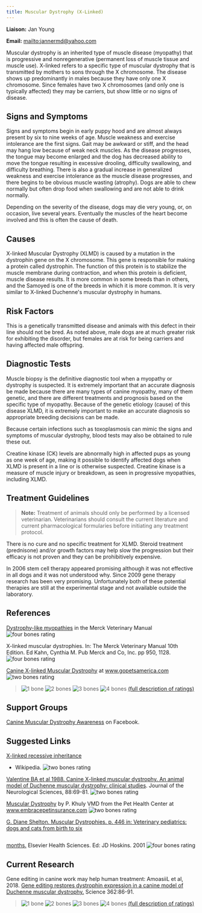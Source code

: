 ```yaml
---
title: Muscular Dystrophy (X-Linked)
---
```

**Liaison:** Jan Young

**Email:** <mailto:jannermd@yahoo.com>

Muscular dystrophy is an inherited type of muscle disease (myopathy)
that is progressive and nonregenerative (permanent loss of muscle tissue
and muscle use). X-linked refers to a specific type of muscular
dystrophy that is transmitted by mothers to sons through the X
chromosome. The disease shows up predominantly in males because they
have only one X chromosome. Since females have two X chromosomes (and
only one is typically affected) they may be carriers, but show little or
no signs of disease.

## Signs and Symptoms

Signs and symptoms begin in early puppy hood and are almost always
present by six to nine weeks of age. Muscle weakness and exercise
intolerance are the first signs. Gait may be awkward or stiff, and the
head may hang low because of weak neck muscles. As the disease
progresses, the tongue may become enlarged and the dog has decreased
ability to move the tongue resulting in excessive drooling, difficulty
swallowing, and difficulty breathing. There is also a gradual increase
in generalized weakness and exercise intolerance as the muscle disease
progresses, and there begins to be obvious muscle wasting (atrophy).
Dogs are able to chew normally but often drop food when swallowing and
are not able to drink normally.

Depending on the severity of the disease, dogs may die very young, or,
on occasion, live several years. Eventually the muscles of the heart
become involved and this is often the cause of death.

## Causes

X-linked Muscular Dystrophy (XLMD) is caused by a mutation in the
dystrophin gene on the X chromosome. This gene is responsible for making
a protein called dystrophin. The function of this protein is to
stabilize the muscle membrane during contraction, and when this protein
is deficient, muscle disease results. It is more common in some breeds
than in others, and the Samoyed is one of the breeds in which it is more
common. It is very similar to X-linked Duchenne's muscular dystrophy in
humans.

## Risk Factors

This is a genetically transmitted disease and animals with this defect
in their line should not be bred. As noted above, male dogs are at much
greater risk for exhibiting the disorder, but females are at risk for
being carriers and having affected male offspring.

## Diagnostic Tests

Muscle biopsy is the definitive diagnostic tool when a myopathy or
dystrophy is suspected. It is extremely important that an accurate
diagnosis be made because there are many types of canine myopathy, many
of them genetic, and there are different treatments and prognosis based
on the specific type of myopathy. Because of the genetic etiology
(cause) of this disease XLMD, it is extremely important to make an
accurate diagnosis so appropriate breeding decisions can be made.

Because certain infections such as toxoplasmosis can mimic the signs and
symptoms of muscular dystrophy, blood tests may also be obtained to rule
these out.

Creatine kinase (CK) levels are abnormally high in affected pups as
young as one week of age, making it possible to identify affected dogs
when XLMD is present in a line or is otherwise suspected. Creatine
kinase is a measure of muscle injury or breakdown, as seen in
progressive myopathies, including XLMD.

## Treatment Guidelines

> **Note:** Treatment of animals should only be performed by a licensed
> veterinarian. Veterinarians should consult the current literature and
> current pharmacological formularies before initiating any treatment
> protocol.

There is no cure and no specific treatment for XLMD. Steroid treatment
(prednisone) and/or growth factors may help slow the progression but
their efficacy is not proven and they can be prohibitively expensive.

In 2006 stem cell therapy appeared promising although it was not
effective in all dogs and it was not understood why. Since 2009 gene
therapy research has been very promising. Unfortunately both of these
potential therapies are still at the experimental stage and not
available outside the laboratory.

## References

[Dystrophy-like
myopathies](http://www.merckvetmanual.com/mvm/musculoskeletal_system/congenital_and_inherited_anomalies_of_the_musculoskeletal_system/congenital_and_inherited_anomalies_of_the_musculoskeletal_system_in_multiple_species.html)
in the Merck Veterinary Manual ![four bones
rating](/img/4-bones.gif)

X-linked muscular dystrophies.  In:  The Merck Veterinary Manual 10th
Edition. Ed Kahn, Cynthia M. Pub Merck and Co, Inc. pp 950, 1128.
![four bones
rating](/img/4-bones.gif)

[Canine X-linked Muscular
Dystrophy](http://www.gopetsamerica.com/dog-health/canine_x_linked_muscular_dystrophy.aspx)
at www.gopetsamerica.com    ![two bones
rating](/img/2-bones.gif)

> ![1 bone](/img/1-bone.gif)
> ![2 bones](/img/2-bones.gif)
> ![3 bones](/img/3-bones.gif)
> ![4 bones](/img/4-bones.gif)
> [(full description of ratings)](/diseases/ratings-what-do-they-mean)

## Support Groups

[Canine Muscular Dystrophy
Awareness](https://www.facebook.com/Canine-Hemophilia-Support-Group-133078033429365/)
on Facebook.

## Suggested Links

[X-linked recessive
inheritance](http://en.wikipedia.org/wiki/x-linked_recessive_inheritance)

* Wikipedia.     ![two bones
  rating](/img/2-bones.gif)

[Valentine BA et al 1988.  Canine X-linked muscular dystrophy.  An
animal model of Duchenne muscular dystrophy:  clinical
studies](http://www.ncbi.nlm.nih.gov/pubmed/3225630).
Journal of the Neurological Sciences, 88:69-81.     ![two bones
rating](/img/2-bones.gif)

[Muscular
Dystrophy](http://www.embracepetinsurance.com/Health/muscular-dystrophy.aspx)
by P. Khuly VMD from the Pet Health Center at
www.embracepetinsurance.com     ![two bones
rating](/img/2-bones.gif)

  [G. Diane Shelton.    Muscular Dystrophies.  p. 446 in:  Veterinary
pediatrics:  dogs and cats from birth to six](http://books.google.com/books?id=tlAm5etmJU8C&pg=PA446&lpg=PA446&dq=x+linked+muscular+dystrophy+samoyed&source=bl&ots=zY6Ac2qFuO&sig=_Px7Eq-Omun4UdCJ3PXYK-6lTLE&hl=en&ei=J2AiTqz2NISWsgOchNxf&sa=X&oi=book_result&ct=result&resnum=7&ved=0CEUQ6AEwBg%20-%20v=onepage&q=x%20linked%20muscular%20dystrophy%20samoyed&f=false)

![]()

[
months.](http://books.google.com/books?id=tlAm5etmJU8C&pg=PA446&lpg=PA446&dq=x+linked+muscular+dystrophy+samoyed&source=bl&ots=zY6Ac2qFuO&sig=_Px7Eq-Omun4UdCJ3PXYK-6lTLE&hl=en&ei=J2AiTqz2NISWsgOchNxf&sa=X&oi=book_result&ct=result&resnum=7&ved=0CEUQ6AEwBg%20-%20v=onepage&q=x%20linked%20muscular%20dystrophy%20samoyed&f=false)
Elsevier Health Sciences.  Ed:  JD Hoskins.  2001    ![four bones
rating](/img/4-bones.gif)

## Current Research

Gene editing in canine work may help human treatment:  AmoasiiL et al, 2018.  [Gene editing restores dystrophin expression in a canine model of Duchenne muscular dystrophy.](https://www.ncbi.nlm.nih.gov/pubmed/30166439)  Science 362:86-91.

> ![1 bone](/img/1-bone.gif)
> ![2 bones](/img/2-bones.gif)
> ![3 bones](/img/3-bones.gif)
> ![4 bones](/img/4-bones.gif)
> [(full description of ratings)](/diseases/ratings-what-do-they-mean)
